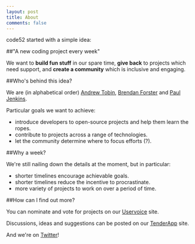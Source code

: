 ```yaml
---
layout: post
title: About
comments: false
---
```


code52 started with a simple idea:

##"A new coding project every week"

We want to **build fun stuff** in our spare time, **give back** to projects which need support, and **create a community** which is inclusive and engaging. 

##Who's behind this idea?

We are (in alphabetical order) [Andrew Tobin](http://twitter.com/tobin), [Brendan Forster](http://twitter.com/shiftkey) and [Paul Jenkins](http://twitter.com/aeoth). 

Particular goals we want to achieve:

 - introduce developers to open-source projects and help them learn the ropes.
 - contribute to projects across a range of technologies.
 - let the community determine where to focus efforts (?).

##Why a week?

We're still nailing down the details at the moment, but in particular:

 - shorter timelines encourage achievable goals.
 - shorter timelines reduce the incentive to procrastinate.
 - more variety of projects to work on over a period of time.

##How can I find out more?

You can nominate and vote for projects on our [Uservoice](http://code52.uservoice.com) site.

Discussions, ideas and suggestions can be posted on our [TenderApp](http://code52.tenderapp.com) site.

And we're on [Twitter](http://twitter.com/code_52)!


 



